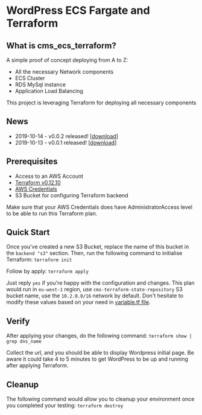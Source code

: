 # WordPress ECS Fargate and Terraform

## What is cms_ecs_terraform?
A simple proof of concept deploying from A to Z:
* All the necessary Network components
* ECS Cluster
* RDS MySql instance
* Application Load Balancing

This project is leveraging Terraform for deploying all necessary components

## News
* 2019-10-14 - v0.0.2 released! [[download](https://github.com/cdcloudlogix/cms_ecs_terraform/releases/tag/0.0.2)]
* 2019-10-13 - v0.0.1 released! [[download](https://github.com/cdcloudlogix/cms_ecs_terraform/releases/tag/0.0.1)]

## Prerequisites
* Access to an AWS Account
* [Terraform v0.12.10](https://www.terraform.io/downloads.html)
* [AWS Credentials](https://www.terraform.io/docs/providers/aws/index.html)
* S3 Bucket for configuring Terraform backend

Make sure that your AWS Credentials does have AdministratorAccess level to be able to run this Terraform plan.

## Quick Start
Once you've created a new S3 Bucket, replace the name of this bucket in the `backend "s3"` section.
Then, run the following command to initialise Terraform:
`terraform init`

Follow by apply:
`terraform apply`

Just reply `yes` if you're happy with the configuration and changes.
This plan would run in `eu-west-1` region, use `cms-terraform-state-repository` S3 bucket name, use the `10.2.0.0/16` network by default. Don't hesitate to modify these values based on your need in [variable.tf file](https://github.com/cdcloudlogix/cms_ecs_terraform/blob/master/variables.tf).

## Verify
After applying your changes, do the following command:
`terraform show | grep dns_name`

Collect the url, and you should be able to display Wordpress initial page. Be aware it could take 4 to 5 minutes to get WordPress to be up and running after applying Terraform.

## Cleanup
The following command would allow you to cleanup your environment once you completed your testing:
`terraform destroy`
